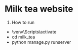 # Milk tea website

1. How to run 
* \venv\Scripts\activate
* cd milk_tea
* python manage.py runserver

